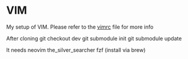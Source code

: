 # VIM
My setup of VIM. Please refer to the [vimrc](vimrc) file for more info

After cloning
git checkout dev
git submodule init
git submodule update

It needs
neovim the_silver_searcher fzf (install via brew)
